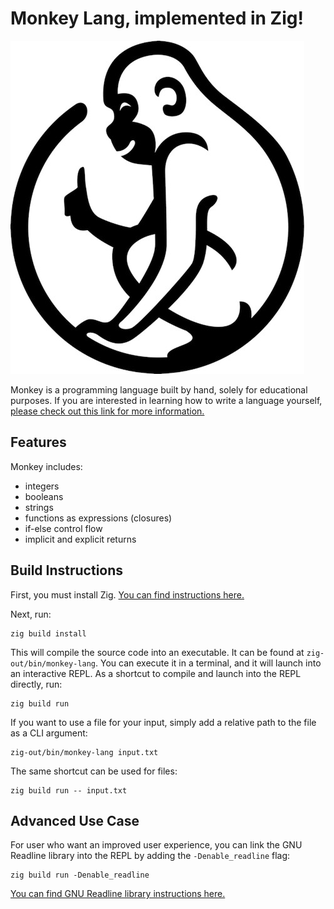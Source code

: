 # Monkey Lang, implemented in Zig!

![Monkey Logo](monkey-lang-logo.jpeg)

Monkey is a programming language built by hand, solely for educational purposes. If you are
interested in learning how to write a language
yourself, [please check out this link for more information.](https://monkeylang.org/)

## Features

Monkey includes:

* integers
* booleans
* strings
* functions as expressions (closures)
* if-else control flow
* implicit and explicit returns

## Build Instructions

First, you must install
Zig. [You can find instructions here.](https://ziglang.org/learn/getting-started/)

Next, run:

```
zig build install
``` 

This will compile the source code into an executable. It can
be found at `zig-out/bin/monkey-lang`. You can execute it in a terminal, and it will
launch into an interactive REPL. As a shortcut to compile and
launch into the REPL directly, run:

```
zig build run
```

If you want to use a file for your input, simply add a relative path to the file as a CLI argument:

```
zig-out/bin/monkey-lang input.txt
```

The same shortcut can be used for files:

```
zig build run -- input.txt
```

## Advanced Use Case

For user who want an improved user experience, you can link the GNU Readline library into the REPL
by adding the `-Denable_readline` flag:

```
zig build run -Denable_readline
```

[You can find GNU Readline library instructions here.](https://tiswww.case.edu/php/chet/readline/rltop.html#Distributions)
